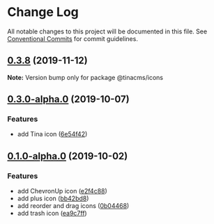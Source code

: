 # Change Log

All notable changes to this project will be documented in this file.
See [Conventional Commits](https://conventionalcommits.org) for commit guidelines.

## [0.3.8](https://github.com/tinacms/tinacms/compare/@tinacms/icons@0.3.4-alpha.0...@tinacms/icons@0.3.8) (2019-11-12)

**Note:** Version bump only for package @tinacms/icons





## [0.3.0-alpha.0](https://github.com/tinacms/tinacms/compare/@tinacms/icons@0.1.1...@tinacms/icons@0.3.0-alpha.0) (2019-10-07)

### Features

- add Tina icon ([6e54f42](https://github.com/tinacms/tinacms/commit/6e54f42))

## [0.1.0-alpha.0](https://github.com/tinacms/tinacms/compare/@tinacms/icons@0.0.1-alpha.4...@tinacms/icons@0.1.0-alpha.0) (2019-10-02)

### Features

- add ChevronUp icon ([e2f4c88](https://github.com/tinacms/tinacms/commit/e2f4c88))
- add plus icon ([bb42bd8](https://github.com/tinacms/tinacms/commit/bb42bd8))
- add reorder and drag icons ([0b04468](https://github.com/tinacms/tinacms/commit/0b04468))
- add trash icon ([ea9c7ff](https://github.com/tinacms/tinacms/commit/ea9c7ff))
